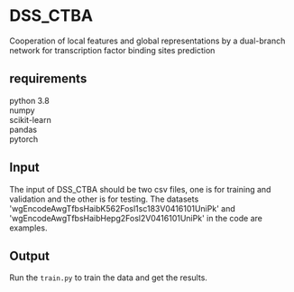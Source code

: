 # DSS_CTBA
Cooperation of local features and global representations by a dual-branch network for transcription factor binding sites prediction
## requirements
python 3.8  
numpy  
scikit-learn  
pandas  
pytorch  
## Input
The input of DSS_CTBA should be two csv files, one is for training and validation and the other is for testing. The datasets 'wgEncodeAwgTfbsHaibK562Fosl1sc183V0416101UniPk' and 'wgEncodeAwgTfbsHaibHepg2Fosl2V0416101UniPk' in the code are examples.  
## Output
Run the `train.py` to train the data and get the results.  
